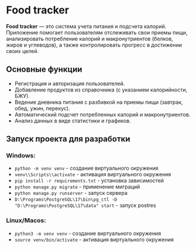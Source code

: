 # Food tracker

**Food tracker** — это система учета питания и подсчета калорий. Приложение помогает пользователям отслеживать свои приемы пищи, анализировать потребление калорий и макронутриентов (белков, жиров и углеводов), а также контролировать прогресс в достижении своих целей.

## Основные функции
- Регистрация и авторизация пользователей.
- Добавление продуктов из справочника (с указанием калорийности, БЖУ).
- Ведение дневника питания с разбивкой на приемы пищи (завтрак, обед, ужин, перекус).
- Автоматический подсчет потребленных калорий и макронутриентов.
- Анализ данных в виде статистики и графиков.

## Запуск проекта для разработки

### Windows:
- `python -m venv venv` - создание виртуального окружения
- `venv\\Scripts\\activate` - активация виртуального окружения
- `pip install -r requirements.txt` - установка зависимостей
- `python manage.py migrate` - применение миграций
- `python manage.py runserver` - запуск сервера
- `D:\Programs\PostgreSQL\17\bin\pg_ctl -D "D:\Programs\PostgreSQL\17\data" start` - запуск postres

### Linux/Macos:
- `python3 -m venv venv` - создание виртуального окружения
- `source venv/bin/activate` - активация виртуального окружения